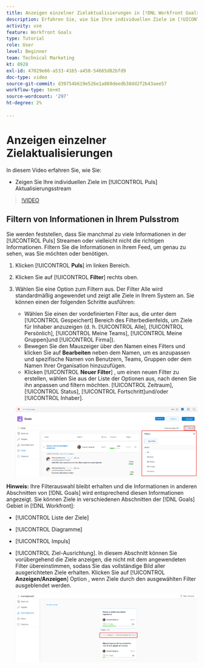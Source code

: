 ```yaml
---
title: Anzeigen einzelner Zielaktualisierungen in [!DNL Workfront Goals]
description: Erfahren Sie, wie Sie Ihre individuellen Ziele im [!UICONTROL Puls] Aktualisierungsstream in [!DNL Goals].
activity: use
feature: Workfront Goals
type: Tutorial
role: User
level: Beginner
team: Technical Marketing
kt: 8928
exl-id: 47029e66-a533-4165-a458-54665d82bfd9
doc-type: video
source-git-commit: d39754b619e526e1a869deedb38dd2f2b43aee57
workflow-type: tm+mt
source-wordcount: '297'
ht-degree: 2%

---
```


# Anzeigen einzelner Zielaktualisierungen

In diesem Video erfahren Sie, wie Sie:

* Zeigen Sie Ihre individuellen Ziele im [!UICONTROL Puls] Aktualisierungsstream

>[!VIDEO](https://video.tv.adobe.com/v/335200/?quality=12)

## Filtern von Informationen in Ihrem Pulsstrom

Sie werden feststellen, dass Sie manchmal zu viele Informationen in der [!UICONTROL Puls] Streamen oder vielleicht nicht die richtigen Informationen. Filtern Sie die Informationen in Ihrem Feed, um genau zu sehen, was Sie möchten oder benötigen.

1. Klicken [!UICONTROL **Puls**] im linken Bereich.
1. Klicken Sie auf [!UICONTROL **Filter**] rechts oben.
1. Wählen Sie eine Option zum Filtern aus. Der Filter Alle wird standardmäßig angewendet und zeigt alle Ziele in Ihrem System an. Sie können einen der folgenden Schritte ausführen:

   * Wählen Sie einen der vordefinierten Filter aus, die unter dem [!UICONTROL Gespeichert] Bereich des Filterbedienfelds, um Ziele für Inhaber anzuzeigen (d. h. [!UICONTROL Alle], [!UICONTROL Persönlich], [!UICONTROL Meine Teams], [!UICONTROL Meine Gruppen]und [!UICONTROL Firma]).
   * Bewegen Sie den Mauszeiger über den Namen eines Filters und klicken Sie auf **Bearbeiten** neben dem Namen, um es anzupassen und spezifische Namen von Benutzern, Teams, Gruppen oder dem Namen Ihrer Organisation hinzuzufügen.
   * Klicken [!UICONTROL **Neuer Filter**] , um einen neuen Filter zu erstellen, wählen Sie aus der Liste der Optionen aus, nach denen Sie ihn anpassen und filtern möchten. [!UICONTROL Zeitraum], [!UICONTROL Status], [!UICONTROL Fortschritt]und/oder [!UICONTROL Inhaber].

   ![Ein Bild der [!UICONTROL Filter] Bedienfeld in [!DNL Workfront Goals]](assets/18-workfront-goals-pulse-stream.png)

**Hinweis:** Ihre Filterauswahl bleibt erhalten und die Informationen in anderen Abschnitten von [!DNL Goals] wird entsprechend diesen Informationen angezeigt. Sie können Ziele in verschiedenen Abschnitten der [!DNL Goals] Gebiet in [!DNL Workfront]:

* [!UICONTROL Liste der Ziele]
* [!UICONTROL Diagramme]
* [!UICONTROL Impuls]
* [!UICONTROL Ziel-Ausrichtung]. In diesem Abschnitt können Sie vorübergehend die Ziele anzeigen, die nicht mit dem angewendeten Filter übereinstimmen, sodass Sie das vollständige Bild aller ausgerichteten Ziele erhalten. Klicken Sie auf [!UICONTROL **Anzeigen/Anzeigen**] Option , wenn Ziele durch den ausgewählten Filter ausgeblendet werden.

   ![](assets/19-workfront-goals-filter-show-it.png)
